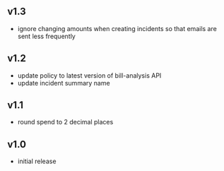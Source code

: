 v1.3
----
- ignore changing amounts when creating incidents so that emails are sent less frequently

v1.2
----
- update policy to latest version of bill-analysis API
- update incident summary name

v1.1
----
- round spend to 2 decimal places

v1.0
----
- initial release